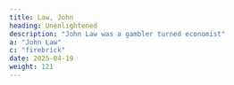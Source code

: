```yaml
---
title: Law, John
heading: Unenlightened
description: "John Law was a gambler turned economist"
a: "John Law"
c: "firebrick"
date: 2025-04-19
weight: 121
---
```


